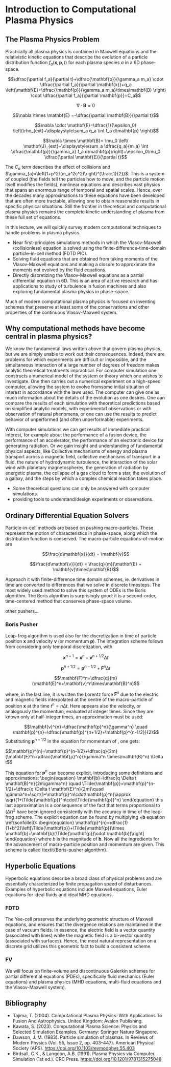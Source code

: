 # Introduction to Computational Plasma Physics

## The Plasma Physics Problem
Practically all plasma physics is contained in Maxwell equations and the relativistic kinetic equations that describe the evolution of a particle distribution function  $f_a(\mathbf{x},\mathbf{p},t)$ for each plasma species $a$ in a 6D phase-space.

$$\dfrac{\partial f_a}{\partial t}+\dfrac{\mathbf{p}}{\gamma_a m_a} \cdot \dfrac{\partial f_a}{\partial \mathbf{x}}+q_a \left(\mathbf{E}+\dfrac{\mathbf{p}}{\gamma_a m_a}\times\mathbf{B} \right) \cdot \dfrac{\partial f_a}{\partial \mathbf{p}}=C_a$$

$$\nabla \cdot \mathbf{B} = 0$$
     
$$\nabla \times \mathbf{E} =-\dfrac{\partial \mathbf{B}}{\partial t}$$
     
$$\nabla \cdot \mathbf{E}=\dfrac{1}{\epsilon_0} \left(\rho_{ext}+\displaystyle\sum_a q_a \int f_a d\mathbf{p} \right)$$
     
$$\nabla \times \mathbf{B}= \mu_0 \left( \mathbf{J}_{ext}+\displaystyle\sum_a \dfrac{q_a}{m_a} \int \dfrac{\mathbf{p}}{\gamma_a} f_a d\mathbf{p}\right)+\epsilon_0\mu_0 \dfrac{\partial \mathbf{E}}{\partial t}$$ 

The $C_a$ term describes the effect of collisions and $\gamma_{a}=\left(1+p^2/(m_a^2c^2)\right)^{\frac{1}{2}}$. This is a system of coupled (the fields tell the particles how to move, and the particle motion itself modifies the fields), nonlinear equations and describes vast physics that spans an enormous range of temporal and spatial scales. Hence, over the decades many approximations to these equations have been developed that are often more tractable, allowing one to obtain reasonable results in specific physical situations. Still the frontier in  theoretical and computational plasma physics remains the complete kinetic understanding of plasma from these full set of equations.

In this lecture, we will quickly survey modern computational techniques to handle problems in plasma physics. 

- Near first-principles simulations methods in which the Vlasov-Maxwell (collisionless) equation is solved using the finite-difference-time-domain particle-in-cell method (FDTD PIC).
- Solving fluid equations that are obtained from taking moments of the Vlasov-Maxwell equations and making a closure to approximate the moments not evolved by the fluid equations.
- Directly discretizing the Vlasov-Maxwell equations as a partial differential equation in 6D. This is an area of active research and has applications to study of turbulence in fusion machines and also exploring fundamental plasma physics in phase-space.

 Much of modern computational plasma physics is focused on inventing schemes that preserve at least some of the conservations and other properties of the continuous Vlasov-Maxwell system. 

## Why computational methods have become central in plasma physics?

We know the fundamental laws written above that govern plasma physics, but we are simply unable to work out their consequences. Indeed, there are problems for which experiments are difficult or impossible, and the simultaneous interaction of a large number of degrees of freedom makes analytic theoretical treatments impractical. For computer simulation one constructs a numerical model of the system or theory which one wishes to investigate. One then carries out a numerical experiment on a high-speed computer, allowing the system to evolve fromsome initial situation of interest in accordance with the laws used. The computer can give one as much information about the details of the evolution as one desires. One can compare the results of each simulation with theoretical predictions based on simplified analytic models, with experimenta1 observations or with observation of natural phenomena, or one can use the results to predict behavior of unperformed (and often unperformable) experiments.

With computer simulations we can get results of immediate practical interest, for example about the performance of a fusion device, the performance of an accelerator, the performance of an electronic device for generating radiation. Or we gain insight and understanding
of fundamental physical aspects, like Collective mechanisms of energy and plasma transport across a magnetic field, collective mechanisms of transport in a fluid, the nature of hydrodynamic turbulence, the interaction of the solar wind with planetary magnetospheres, the generation of radiation by energetic plasma, the collapse of a gas cloud to form a star, the evolution of a galaxy, and the steps by which a complex chemical reaction takes place.

* Some theoretical questions can only be answered with computer simulations.
* providing tools to understand/design experiments or observations.

## Ordinary Differential Equation Solvers
Particle-in-cell methods are based on pushing macro-particles. These represent the motion of characteristics in phase-space, along which the distribution function is conserved. The macro-particle equations-of-motion are

$$\frac{d\mathbf{x}}{dt} = \mathbf{v}$$ 

$$\frac{d\mathbf{v}}{dt} = \frac{q}{m}(\mathbf{E} + \mathbf{v}\times\mathbf{B})$$

Approach it with finite-difference time domain schemes, ie. derivatives in time are converted to differences that we solve in discrete timesteps.
The most widely used method to solve this system of ODEs is the Boris algorithm.
The Boris algorithm is surprisingly good: it is a second-order, time-centered method that conserves phase-space volume.

other pushers...

### Boris Pusher
Leap-frog algorithm is used also for the discretization in time of particle position $\mathbf{x}$ and velocity $\mathbf{v}$ (or momentum $\mathbf{p}$). The integration scheme follows from  considering only temporal discretization, with 

$$\mathbf{x}^{n+1}=\mathbf{x}^n+ \mathbf{v}^{n+1/2}\Delta t$$  

$$\mathbf{p}^{n+1/2}=\mathbf{p}^{n-1/2}+\mathbf{F}^n\Delta t$$

$$\mathbf{F}^n=\dfrac{q}{m}(\mathbf{E}^n+\mathbf{v}^n\times\mathbf{B}^n)$$

where, in the last line, it is written the Lorentz force $\mathbf{F}^n$ due to the electric and magnetic fields interpolated at the centre of the macro-particle of position $\mathbf{x}$ at the time $t^n=n\Delta t$. Here appears also the velocity, or analogously the momentum, evaluated at integer times. Since they are known only at half-integer times, an approximation must be used:

$$\mathbf{v}^{n}=\dfrac{\mathbf{p}^n}{\gamma^n} \quad \mathbf{p}^{n}=\dfrac{\mathbf{p}^{n+1/2}+\mathbf{p}^{n-1/2}}{2}$$
Substituting $\mathbf{p}^{n+1/2}$ in the equation for momentum of , one gets:

$$\mathbf{p}^{n}=\mathbf{p}^{n-1/2}+\dfrac{q}{2m}(\mathbf{E}^n+\dfrac{\mathbf{p}^n}{\gamma^n \times\mathbf{B}^n) \Delta t$$

This equation for $\mathbf{p}^{n}$ can become explicit, introducing some definitions and approximations:
\begin{equation}
  \mathbf{b}=\dfrac{q \Delta t \mathbf{B}^n}{2m\gamma^n} \quad \Tilde{\mathbf{p}}=\mathbf{p}^{n-1/2}+\dfrac{q \Delta t \mathbf{E}^n}{2m}\quad \gamma^n=\sqrt{1+\mathbf{p}^n\cdot\mathbf{p}^n}\approx \sqrt{1+\Tilde{\mathbf{p}}^n\cdot\Tilde{\mathbf{p}}^n}
\end{equation}
this last approximation is a consequence of the fact that terms proportional to $(\Delta t)^2$ have been ignored consistently with the accuracy in time of the leap-frog scheme. The explicit equation can be found by multiplying $\times\mathbf{b}$ equation \ref{sonfolle3}:
\begin{equation}
  \mathbf{p}^{n}=\dfrac{1}{1+b^2}\left[\Tilde{\mathbf{p}}+\Tilde{\mathbf{p}}\times \mathbf{b}+\mathbf{b}(\Tilde{\mathbf{p}}\cdot \mathbf{b})\right]
\end{equation}
where $b$ is the magnitude of $\mathbf{b}$.
Now all the ingredients for the advancement of macro-particle position and momentum are given. This scheme is called \textit{Boris-pusher algorithm}. 

## Hyperbolic Equations
Hyperbolic equations describe a broad class of physical problems and are essentially characterized by finite propagation speed of disturbances. Examples of hyperbolic equations include Maxwell equations, Euler equations for ideal fluids and ideal MHD equations.

### FDTD
The Yee-cell preserves the underlying geometric structure of Maxwell equations, and ensures that the divergence relations are maintained in the case of vacuum fields. In essence, the electric field is a vector quantity (associated with lines) while the magnetic field is a bi-vector quantity (associated with surfaces). Hence, the most natural representation on a discrete grid utilizes this geometric fact to build a consistent scheme.

### FV
We will focus on finite-volume and discontinuous Galerkin schemes for partial differential equations (PDEs), specifically fluid mechanics (Euler equations) and plasma physics (MHD equations, multi-fluid equations and the Vlasov-Maxwell system). 


## Bibliography

* Tajima, T. (2004). Computational Plasma Physics: With Applications To Fusion And Astrophysics. United Kingdom: Avalon Publishing.
* Kawata, S. (2023). Computational Plasma Science: Physics and Selected Simulation Examples. Germany: Springer Nature Singapore.
* Dawson, J. M. (1983). Particle simulation of plasmas. In Reviews of Modern Physics (Vol. 55, Issue 2, pp. 403–447). American Physical Society (APS). https://doi.org/10.1103/revmodphys.55.403
* Birdsall, C.K., & Langdon, A.B. (1991). Plasma Physics via Computer Simulation (1st ed.). CRC Press. https://doi.org/10.1201/9781315275048
